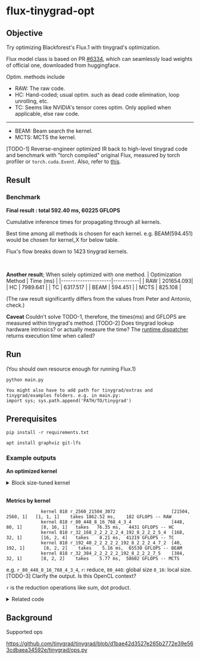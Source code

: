 # flux-tinygrad-opt

## Objective
Try optimizing Blackforest's Flux.1 with tinygrad's optimization.

Flux model class is based on PR [#6334](https://github.com/tinygrad/tinygrad/pull/6334), which can seamlessly load weights of official one, downloaded from huggingface.

Optim. methods include 
* RAW: The raw code.
* HC: Hand-coded; usual optim. such as dead code elimination, loop unrolling, etc. 
* TC: Seems like NVIDIA's tensor cores optim. Only applied when applicable, else raw code.
---
* BEAM: Beam search the kernel.
* MCTS: MCTS the kernel.

[TODO-1] Reverse-engineer optimized IR back to high-level tinygrad code and benchmark with "torch compiled" original Flux, measured by torch profiler or `torch.cuda.Event`.
Also, refer to [this](https://github.com/tinygrad/tinygrad/blob/master/docs/abstractions2.py).

## Result
### Benchmark
**Final result : total 592.40 ms,  60225 GFLOPS**

Cumulative inference times for propagating through all kernels. 

Best time among all methods is chosen for each kernel. e.g. BEAM(594.451) would be chosen for kernel_X for below table.

Flux's flow breaks down to 1423 tinygrad kernels.

<br>

**Another result**; When solely optimized with one method.
| Optimization Method | Time (ms) |
|---------------------|-----------|
| RAW                 | 201654.093|
| HC                  | 7989.641  |
| TC                  | 6317.517  |
| BEAM                | 594.451   |
| MCTS                | 825.108   |

(The raw result significantly differs from the values from Peter and Antonio, check.)


**Caveat**
Couldn't solve TODO-1, therefore, the times(ms) and GFLOPS are measured within tinygrad's method.
[TODO-2] Does tinygrad lookup hardware intrinsics? or actually measure the time? The [runtime dispatcher](https://github.com/tinygrad/tinygrad/blob/4fc5a34fe794036d929217df9939acf9337ae46d/tinygrad/engine/realize.py#L85) returns execution time when called?


## Run
(You should own resource enough for running Flux.1)
```
python main.py

You might also have to add path for tinygrad/extras and tinygrad/examples folders. e.g. in main.py:
import sys; sys.path.append('PATH/TO/tinygrad')
```

## Prerequisites
```
pip install -r requirements.txt
```
```
apt install graphviz git-lfs
```

### Example outputs

**An optimized kernel**
<details>
<summary>Block size-tuned kernel</summary>

```
#define INFINITY (__int_as_float(0x7f800000))
#define NAN (__int_as_float(0x7fffffff))
extern "C" __global__ void __launch_bounds__(64) r_2048_4_16_16(float* data0, const float* data1) {
  __shared__ float temp1[64];
  int gidx0 = blockIdx.x; /* 2048 */
  int lidx0 = threadIdx.x; /* 4 */
  int lidx1 = threadIdx.y; /* 16 */
  int alu0 = (lidx0*16);
  float acc0 = 0.0f;
  for (int ridx0 = 0; ridx0 < 16; ridx0++) {
    float val0 = data1[(gidx0*1024)+(lidx0*256)+lidx1+(ridx0*16)];
    acc0 = (acc0+val0);
  }
  temp1[alu0+lidx1] = acc0;
  __syncthreads();
  if (((bool)(lidx1)!=1)) {
    float acc1 = 0.0f;
    for (int ridx1 = 0; ridx1 < 16; ridx1++) {
      float val1 = temp1[alu0+ridx1];
      acc1 = (acc1+val1);
    }
    data0[(gidx0*4)+lidx0] = acc1;
  }
}

#define INFINITY (__int_as_float(0x7f800000))
#define NAN (__int_as_float(0x7fffffff))
extern "C" __global__ void __launch_bounds__(128) r_16_256_2_64_4(float* data0, const float* data1, const float* data2) {
  __shared__ float temp1[128];
  int gidx0 = blockIdx.x; /* 256 */
  int gidx1 = blockIdx.y; /* 16 */
  int lidx0 = threadIdx.x; /* 2 */
  int lidx1 = threadIdx.y; /* 64 */
  int alu0 = (lidx0*64);
  float val0 = data2[(gidx1*2)+lidx0];
  float acc0 = 0.0f;
  for (int ridx0 = 0; ridx0 < 4; ridx0++) {
    float val1 = data1[(gidx1*131072)+(gidx0*256)+(lidx0*65536)+(lidx1*4)+ridx0];
    float alu1 = (val1+(val0*(-1.0f)));
    acc0 = (acc0+(alu1*alu1));
  }
  temp1[alu0+lidx1] = acc0;
  __syncthreads();
  if (((bool)(lidx1)!=1)) {
    float acc1 = 0.0f;
    for (int ridx1 = 0; ridx1 < 64; ridx1++) {
      float val2 = temp1[alu0+ridx1];
      acc1 = (acc1+val2);
    }
    data0[(gidx1*512)+gidx0+(lidx0*256)] = acc1;
  }
}
```
</details>

<br>

**Metrics by kernel**

                 kernel 818 r_2560_21504_3072                     [21504, 2560, 1]   [1, 1, 1]    takes 1862.52 ms,    182 GFLOPS -- RAW                                                                                                    
                 kernel 818 r_80_448_8_16_768_4_3_4               [448, 80, 1]       [8, 16, 1]   takes   76.35 ms,   4431 GFLOPS -- HC                                                                                                     
                 kernel 818 r_32_168_2_2_2_2_2_4_192_8_2_2_2_5_4  [168, 32, 1]       [16, 2, 4]   takes    8.21 ms,  41219 GFLOPS -- TC                                                                                                     
                 kernel 818 r_192_40_2_2_2_2_2_192_8_2_2_2_4_7_2  [40, 192, 1]       [8, 2, 2]    takes    5.16 ms,  65530 GFLOPS -- BEAM                                                                                                   
                 kernel 818 r_32_384_2_2_2_2_2_192_8_2_2_2_7_5    [384, 32, 1]       [8, 2, 2]    takes    5.77 ms,  58602 GFLOPS -- MCTS 
e.g. `r_80_448_8_16_768_4_3_4`, `r`: reduce, `80_448`: global size `8_16`: local size. [TODO-3] Clarify the output. Is this OpenCL context? 

`r` is the reduction operations like sum, dot product.

<details>
<summary>Related code</summary>

```python
@functools.cached_property
def name(self) -> str:
  # kernel name (before late upcast)
  name = ("r" if self.reduceop else ("C" if all(x.op in BUFFER_UOPS for x in self.ast.parents) else "E")) + \
               (f"{len(self.ast.src)}_" if len(self.ast.src) > 1 else "_") + \
               colored('_', 'BLACK').join([colored(str(x), c) for x,c in zip(self.full_shape, self.colors())])

  # name the function something unique
  Kernel.kernel_cnt[(function_name := to_function_name(name))] += 1
  suffix = f"{'n'+str(Kernel.kernel_cnt[function_name]-1)}" if Kernel.kernel_cnt[function_name] > 1 else ""
return name+colored(suffix, 'BLACK')
```
```python
print(f"                 kernel {i:2d} {lin.name+' '*(37-ansilen(lin.name))} {str(prg.global_size):18s} {str(prg.local_size):12s} takes {tm*1000:7.2f} ms, {gflops:6.0f} GFLOPS -- {colored(nm, 'green') if lin is sorted_choices[0][2] else nm}")
```
```python
 @property
  def global_dims(self) -> int: return self.first_reduce-self.local_dims

  # there's eight chunks of the shape
  # blue   -- global dims
  # cyan   -- local dims (warp ones first)
  #  *** self.first_reduce
  # green  -- reduce-local dims
  # white  -- reduce-late upcasted dim (self.upcast_in_mid_reduce_axes)
  # red    -- reduce loops
  #  *** self.upcasted
  # purple -- reduce upcasted
  # yellow -- normal upcasted dimensions
  def colors(self) -> List[str]:
    # first non local non reduce dims are global (blue)
    colors = ["blue"] * self.global_dims if not self.dont_use_locals else ["BLUE"] * self.global_dims
    # after global are local_dims; warp ones used in tensor cores must be closest to first_reduce (cyan)
    colors += ["cyan"] * self.local_dims
    # between first_reduce and first_reduce + group_for_reduces, they are either upcast mid reduce (white), or late upcasted (green)
    colors += ["white" if i in self.upcast_in_mid_reduce_axes else "green" for i in range(self.first_reduce, self.first_reduce + self.group_for_reduces)]  # noqa: E501
    # between first_reduce + group_for_reduces and upcasted, they are reduce (red)
    colors += ["red"] * (self.first_upcast - (self.first_reduce + self.group_for_reduces))
    # upcasted dimensions are reduce (magenta) or normal (yellow)
    colors += ["magenta" if self.full_shape[i] != self.sts[0].shape[i] else "yellow" for i in range(self.first_upcast, self.shape_len)]
    assert len(colors) == self.shape_len, "colors size mismatch"
    return colors
```
</details>

## Background

Supported ops

https://github.com/tinygrad/tinygrad/blob/d1bae42d3527e265b2772e39e563cdbaea34592e/tinygrad/ops.py
